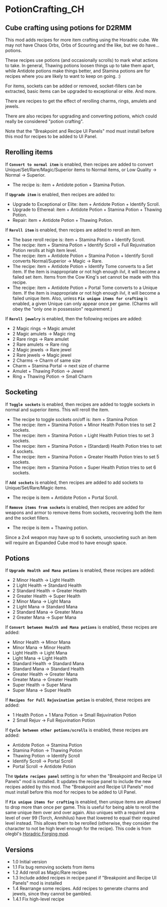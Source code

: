 # PotionCrafting_CH

## Cube crafting using potions for D2RMM

This mod adds recipes for more item crafting using the Horadric cube.
We may not have Chaos Orbs, Orbs of Scouring and the like, but we do have... potions.

These recipes use potions (and occasionally scrolls) to mark what actions to take.
In general, Thawing potions loosen things up to take them apart, while Antidote potions make things better,
and Stamina potions are for recipes where you are likely to want to keep on going. :)

For items, sockets can be added or removed, socket-fillers can be extracted, basic items can be upgraded to exceptional or elite. And more.

There are recipes to get the effect of rerolling charms, rings, amulets and jewels.

There are also recipes for upgrading and converting potions, which could really be considered "potion crafting".

Note that the "Breakpoint and Recipe UI Panels" mod must install before this mod for recipes to be added to UI Panel.

## Rerolling items

If __`Convert to normal item`__ is enabled, then recipes are added to convert Unique/Set/Rare/Magic/Superior items to Normal items,
or Low Quality -> Normal -> Superior.

- The recipe is: item + Antidote potion + Stamina Potion.

If __`Upgrade item`__ is enabled, then recipes are added to:

- Upgrade to Exceptional or Elite: item + Antidote Potion + Identify Scroll.
- Upgrade to Ethereal: item + Antidote Potion + Stamina Potion + Thawing Potion.
- Repair: item + Antidote Potion + Thawing Potion.

If __`Reroll item`__ is enabled, then recipes are added to reroll an item.

- The base reroll recipe is: item + Stamina Potion + Identify Scroll.
- The recipe: item + Stamina Potion + Identify Scroll + Full Rejuvination Potion rerolls at high item level.
- The recipe: item + Antidote Potion + Stamina Potion + Identify Scroll converts Normal/Superior -> Magic -> Rare.
- The recipe: item + Antidote Potion + Identify Tome converts to a Set item.
If the item is inappropriate or not high enough ilvl, it will become a failed set item.
Items from the Cow King's set cannot be made with this recipe.
- The recipe: item + Antidote Potion + Portal Tome converts to a Unique item.
If the item is inappropriate or not high enough ilvl, it will become a failed unique item.
Also, unless __`Fix unique items for crafting`__ is enabled, a given Unique can only appear once per game.
(Charms will obey the "only one in possession" requirement.)

If __`Reroll jewelry`__ is enabled, then the following recipes are added:

- 2 Magic rings -> Magic amulet
- 2 Magic amulets -> Magic ring
- 2 Rare rings -> Rare amulet
- 2 Rare amulets -> Rare ring
- 2 Magic jewels -> Rare jewel
- 2 Rare jewels -> Magic jewel
- 2 Charms -> Charm of same size
- Charm + Stamina Portal -> next size of charme
- Amulet + Thawing Potion -> Jewel
- Ring + Thawing Potion -> Small Charm

## Socketing

If __`Toggle sockets`__ is enabled, then recipes are added to toggle sockets in normal and superior items.
This will reroll the item.

- The recipe to toggle sockets on/off is: item + Stamina Potion
- The recipe: item + Stamina Potion + Minor Health Potion tries to set 2 sockets.
- The recipe: item + Stamina Potion + Light Health Potion tries to set 3 sockets.
- The recipe: item + Stamina Potion + (Standard) Health Potion tries to set 4 sockets.
- The recipe: item + Stamina Potion + Greater Health Potion tries to set 5 sockets.
- The recipe: item + Stamina Potion + Super Health Potion tries to set 6 sockets.

If __`Add sockets`__ is enabled, then recipes are added to add sockets to Unique/Set/Rare/Magic items.

- The recipe is item + Antidote Potion + Portal Scroll.

If __`Remove items from sockets`__ is enabled, then recipes are added for weapons and armor to remove items from sockets,
recovering both the item and the socket fillers.

- The recipe is item + Thawing potion.

Since a 2x4 weapon may have up to 6 sockets, unsocketing such an item will require an Expanded Cube mod to have enough space.

## Potions

If __`Upgrade Health and Mana potions`__ is enabled, these recipes are added:

- 2 Minor Health -> Light Health
- 2 Light Health -> Standard Health
- 2 Standard Health -> Greater Health
- 2 Greater Health -> Super Health
- 2 Minor Mana -> Light Mana
- 2 Light Mana -> Standard Mana
- 2 Standard Mana -> Greater Mana
- 2 Greater Mana -> Super Mana

If __`Convert between Health and Mana potions`__ is enabled, these recipes are added:

- Minor Health -> Minor Mana
- Minor Mana -> Minor Health
- Light Health -> Light Mana
- Light Mana -> Light Health
- Standard Health -> Standard Mana
- Standard Mana -> Standard Health
- Greater Health -> Greater Mana
- Greater Mana -> Greater Health
- Super Health -> Super Mana
- Super Mana -> Super Health

If __`Recipes for Full Rejuvination potion`__ is enabled, these recipes are added:

- 1 Health Potion + 1 Mana Potion -> Small Rejuvination Potion
- 2 Small Rejuv -> Full Rejuvination Potion

If __`Cycle between other potions/scrolls`__ is enabled, these recipes are added:

- Antidote Potion -> Stamina Potion
- Stamina Potion -> Thawing Potion
- Thawing Potion -> Identify Scroll
- Identify Scroll -> Portal Scroll
- Portal Scroll -> Antidote Potion

The __`Update recipes panel`__ setting is for when the "Breakpoint and Recipe UI Panels" mod is installed.
It updates the recipe panel to include the new recipes added by this mod.
The "Breakpoint and Recipe UI Panels" mod must install before this mod for recipes to be added to UI Panel.

If __`Fix unique items for crafting`__ is enabled, then unique items are allowed to drop more than once per game.
This is useful for being able to reroll the same unique item over and over again. 
Also uniques with a required area level of over 99 (Torch, Annihilus) have that lowered to equal their required level instead.
This allows them to be rerolled (otherwise, they consider the character to not be high level enough for the recipe).
This code is from olegbl's [Horadric Forging mod](https://www.nexusmods.com/diablo2resurrected/mods/229).

## Versions

- 1.0 Initial version
- 1.1 Fix bug removing sockets from items
- 1.2 Add reroll as Magic/Rare recipes
- 1.3 Include added recipes in recipe panel if "Breakpoint and Recipe UI Panels" mod is installed
- 1.4 Rearrange some recipes. Add recipes to generate charms and jewels, since they cannot be gambled.
- 1.4.1 Fix high-level recipe
